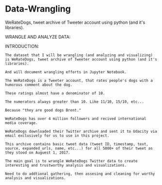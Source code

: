 # Data-Wrangling
 WeRateDogs, tweet archive of Tweeter account using python (and it's libraries).

WRANGLE AND ANALYZE DATA:

INTRODUCTION:

    The dataset that I will be wrangling (and analyzing and visualizing) is WeRateDogs, tweet archive of Tweeter account using python (and it's libraries).

    And will document wrangling efforts in Jupyter Notebook.

    The WeRateDogs is a Tweeter account, that rates people's dogs with a humorous comment about the dog.

    These ratings almost have a denominator of 10.

    The numerators always greater than 10. Like 11/10, 15/10, etc...

    Because "they are good dogs Brent."  

    WeRateDogs has over 4 million followers and recived international media coverage.

    WeRateDogs downloaded their Twitter archive and sent it to Udacity via email exclusively for us to use in this project.

    This archive contains basic tweet data (tweet ID, timestamp, text, source, expanded_urls, name, etc...) for all 5000+ of their tweet as they stood on Auguest 1, 2017.   

    The main goal is to wrangle WeRateDogs Twitter data to create interesting and trustworthy analysis and visualizations.

    Need to do addtional gathering, then assesing and cleaning for worthy analysis and visualizations.

